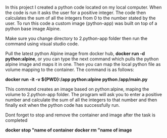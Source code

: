 In this project I created a python code located on my local computer. When the code is run it asks the user for a positive integer. The code then calculates the sum of all the integers from 0 to the number stated by the user. To run this code a custom image (python-app) was built on top of a python base image Alpine.

Make sure you change directory to 2.python-app folder then run the command using visual studio code.

Pull the latest python Alpine image from docker hub, **docker run -d python:alpine**, or you can type the next command which pulls the python alpine image and maps it in one. Then you can map the local python file as volume mapping to the container. The command is as follows:

**docker run -it -v ${PWD}:/app python:alpine python /app/main.py**

This command creates an image based on python:alpine, maping the volume to 2.python-app folder. The program will ask you to enter a positive number and calculate the sum of all the integers to that number and then finally exit when the python code has successfully run. 

Dont forget to stop and remove the container and image after the task is completed

**docker stop "name of container**
**docker rm "name of image**
